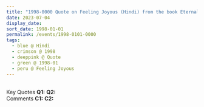 ```yaml
---
title: "1998-0000 Quote on Feeling Joyous (Hindi) from the book Eternally Inspired Recollections of Our Divine Mother, Volume 7, Page 15"
date: 2023-07-04
display_date: 
sort_date: 1998-01-01
permalink: /events/1998-0101-0000
tags:
  - blue @ Hindi
  - crimson @ 1998
  - deeppink @ Quote
  - green @ 1998-01
  - peru @ Feeling Joyous
---
```


<br>

<wave-list>
  <list-title color="DarkSeaGreen" width="55">Key Quotes</list-title>
  <list-item color="BlanchedAlmond" width="280"><b>Q1:</b> <i></i></list-item>
  <list-item color="Lavender" width="280"><b>Q2:</b> <i></i></list-item>
</wave-list>

<br>

<wave-list>
  <list-title color="DarkSeaGreen" width="55">Comments</list-title>
  <list-item color="BlanchedAlmond" width="280"><b>C1:</b> <i></i></list-item>
  <list-item color="Lavender" width="280"><b>C2:</b> <i></i></list-item>
</wave-list>